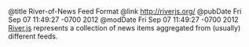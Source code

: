@title River-of-News Feed Format
@link http://riverjs.org/
@pubDate Fri Sep 07 11:49:27 -0700 2012
@modDate Fri Sep 07 11:49:27 -0700 2012
<a href="http://riverjs.org/">River.js</a> represents a collection of news items aggregated from (usually) different feeds.
